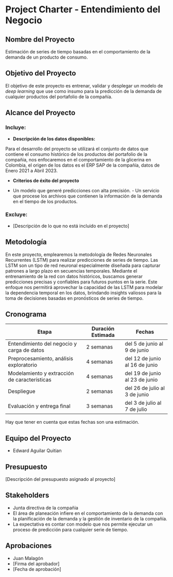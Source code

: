 # Project Charter - Entendimiento del Negocio

## Nombre del Proyecto

Estimación de series de tiempo basadas en el comportamiento de la demanda de un producto de consumo.

## Objetivo del Proyecto

El objetivo de este proyecto es entrenar, validar y desplegar un modelo de *deep learning* que use como insumo para la predicción de la demanda de cualquier productos del portafolio de la compañía.

## Alcance del Proyecto

### Incluye:

- **Descripción de los datos disponibles:**

Para el desarrollo del proyecto se utilizará el conjunto de datos que contiene el consumo histórico de los productos del portafolio de la compañia, nos enfocaremos en el comportamiento de la glicerina en Colombia, el origen de los datos es el ERP SAP de la compañía, datos de Enero 2021 a Abril 2023.

- **Criterios de éxito del proyecto**

 - Un modelo que generé predicciones con alta precisión.
 - Un servicio que procese los archivos que contienen la información de la demanda en el tiempo de los productos.
 
### Excluye:

- [Descripción de lo que no está incluido en el proyecto]

## Metodología

En este proyecto, emplearemos la metodología de Redes Neuronales Recurrentes (LSTM) para realizar predicciones de series de tiempo. Las LSTM son un tipo de red neuronal especialmente diseñada para capturar patrones a largo plazo en secuencias temporales. Mediante el entrenamiento de la red con datos históricos, buscamos generar predicciones precisas y confiables para futuros puntos en la serie. Este enfoque nos permitirá aprovechar la capacidad de las LSTM para modelar la dependencia temporal en los datos, brindando insights valiosos para la toma de decisiones basadas en pronósticos de series de tiempo.

## Cronograma

| Etapa | Duración Estimada | Fechas |
|------|---------|-------|
| Entendimiento del negocio y carga de datos | 2 semanas | del 5 de junio al 9 de junio |
| Preprocesamiento, análisis exploratorio | 4 semanas | del 12 de junio al 16 de junio |
| Modelamiento y extracción de características | 4 semanas | del 19 de junio al 23 de junio |
| Despliegue | 2 semanas | del 26 de julio al 3 de junio |
| Evaluación y entrega final | 3 semanas | del 3 de julio al 7 de julio |

Hay que tener en cuenta que estas fechas son una estimación.

## Equipo del Proyecto

- Edward Aguilar Quitian 
  
## Presupuesto

[Descripción del presupuesto asignado al proyecto]

## Stakeholders

- Junta directiva de la compañia
- El área de planeación infiere en el comportamiento de la demanda con la planificación de la demanda y la gestión de inventario de la compañía.
- La expectativa es contar con modelo que nos permite ejecutar un proceso de predicción para cualquier serie de tiempo.

## Aprobaciones

- Juan Malagón
- [Firma del aprobador]
- [Fecha de aprobación]
